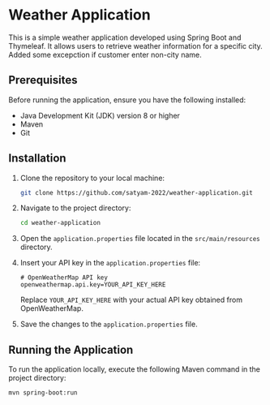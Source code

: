 # Weather Application

This is a simple weather application developed using Spring Boot and Thymeleaf. It allows users to retrieve weather information for a specific city.
Added some excepction if customer enter non-city name.

## Prerequisites

Before running the application, ensure you have the following installed:

- Java Development Kit (JDK) version 8 or higher
- Maven
- Git

## Installation

1. Clone the repository to your local machine:

    ```bash
    git clone https://github.com/satyam-2022/weather-application.git
    ```

2. Navigate to the project directory:

    ```bash
    cd weather-application
    ```

3. Open the `application.properties` file located in the `src/main/resources` directory.

4. Insert your API key in the `application.properties` file:

    ```properties
    # OpenWeatherMap API key
    openweathermap.api.key=YOUR_API_KEY_HERE
    ```

    Replace `YOUR_API_KEY_HERE` with your actual API key obtained from OpenWeatherMap.

5. Save the changes to the `application.properties` file.

## Running the Application

To run the application locally, execute the following Maven command in the project directory:

```bash
mvn spring-boot:run
